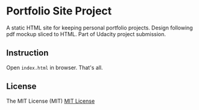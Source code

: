 # Portfolio Site Project

A static HTML site for keeping personal portfolio projects. Design following pdf mockup sliced to HTML. Part of Udacity project submission.  

## Instruction

Open `index.html` in browser. That's all.

## License

The MIT License (MIT)
[MIT License](https://opensource.org/licenses/MIT)
